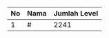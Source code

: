 | No | Nama            | Jumlah Level |
|----|-----------------|--------------|
| 1  | #    |    2241        |
